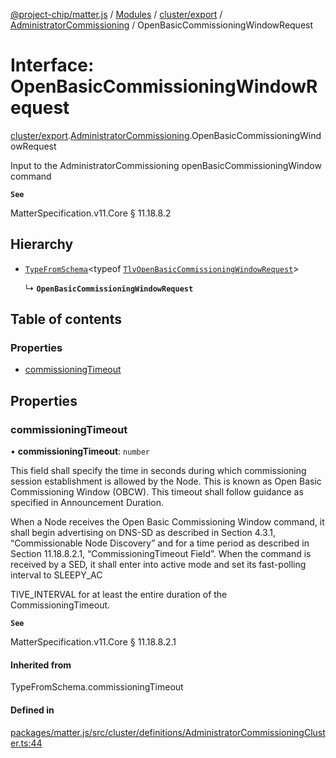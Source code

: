 [@project-chip/matter.js](../README.md) / [Modules](../modules.md) / [cluster/export](../modules/cluster_export.md) / [AdministratorCommissioning](../modules/cluster_export.AdministratorCommissioning.md) / OpenBasicCommissioningWindowRequest

# Interface: OpenBasicCommissioningWindowRequest

[cluster/export](../modules/cluster_export.md).[AdministratorCommissioning](../modules/cluster_export.AdministratorCommissioning.md).OpenBasicCommissioningWindowRequest

Input to the AdministratorCommissioning openBasicCommissioningWindow command

**`See`**

MatterSpecification.v11.Core § 11.18.8.2

## Hierarchy

- [`TypeFromSchema`](../modules/tlv_export.md#typefromschema)\<typeof [`TlvOpenBasicCommissioningWindowRequest`](../modules/cluster_export.AdministratorCommissioning.md#tlvopenbasiccommissioningwindowrequest)\>

  ↳ **`OpenBasicCommissioningWindowRequest`**

## Table of contents

### Properties

- [commissioningTimeout](cluster_export.AdministratorCommissioning.OpenBasicCommissioningWindowRequest.md#commissioningtimeout)

## Properties

### commissioningTimeout

• **commissioningTimeout**: `number`

This field shall specify the time in seconds during which commissioning session establishment is allowed by
the Node. This is known as Open Basic Commissioning Window (OBCW). This timeout shall follow guidance as
specified in Announcement Duration.

When a Node receives the Open Basic Commissioning Window command, it shall begin advertising on DNS-SD as
described in Section 4.3.1, “Commissionable Node Discovery” and for a time period as described in Section
11.18.8.2.1, “CommissioningTimeout Field”. When the command is received by a SED, it shall enter into active
mode and set its fast-polling interval to SLEEPY_AC

TIVE_INTERVAL for at least the entire duration of the CommissioningTimeout.

**`See`**

MatterSpecification.v11.Core § 11.18.8.2.1

#### Inherited from

TypeFromSchema.commissioningTimeout

#### Defined in

[packages/matter.js/src/cluster/definitions/AdministratorCommissioningCluster.ts:44](https://github.com/project-chip/matter.js/blob/558e12c94a201592c28c7bc0743705360b3e5ca6/packages/matter.js/src/cluster/definitions/AdministratorCommissioningCluster.ts#L44)
